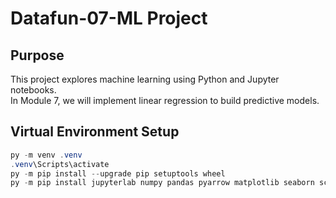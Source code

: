 # Datafun-07-ML Project

## Purpose
This project explores machine learning using Python and Jupyter notebooks.  
In Module 7, we will implement linear regression to build predictive models.

## Virtual Environment Setup
```powershell
py -m venv .venv
.venv\Scripts\activate
py -m pip install --upgrade pip setuptools wheel
py -m pip install jupyterlab numpy pandas pyarrow matplotlib seaborn scipy
